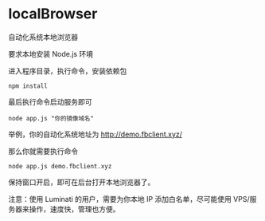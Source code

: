 # localBrowser
自动化系统本地浏览器

要求本地安装 Node.js 环境

进入程序目录，执行命令，安装依赖包

```
npm install
```

最后执行命令启动服务即可

```
node app.js "你的镜像域名"
```

举例，你的自动化系统地址为 http://demo.fbclient.xyz/

那么你就需要执行命令

```
node app.js demo.fbclient.xyz
```

保持窗口开启，即可在后台打开本地浏览器了。

注意：使用 Luminati 的用户，需要为你本地 IP 添加白名单，尽可能使用 VPS/服务器来操作，速度快，管理也方便。